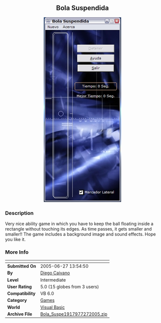 ﻿<div align="center">

## Bola Suspendida

<img src="PIC200572783202692.jpg">
</div>

### Description

Very nice ability game in which you have to keep the ball floating inside a rectangle without touching its edges. As time passes, it gets smaller and smaller!! The game includes a background image and sound effects. Hope you like it.
 
### More Info
 


<span>             |<span>
---                |---
**Submitted On**   |2005-06-27 13:54:50
**By**             |[Diego Caivano](https://github.com/Planet-Source-Code/PSCIndex/blob/master/ByAuthor/diego-caivano.md)
**Level**          |Intermediate
**User Rating**    |5.0 (15 globes from 3 users)
**Compatibility**  |VB 6\.0
**Category**       |[Games](https://github.com/Planet-Source-Code/PSCIndex/blob/master/ByCategory/games__1-38.md)
**World**          |[Visual Basic](https://github.com/Planet-Source-Code/PSCIndex/blob/master/ByWorld/visual-basic.md)
**Archive File**   |[Bola\_Suspe1917977272005\.zip](https://github.com/Planet-Source-Code/diego-caivano-bola-suspendida__1-61334/archive/master.zip)








